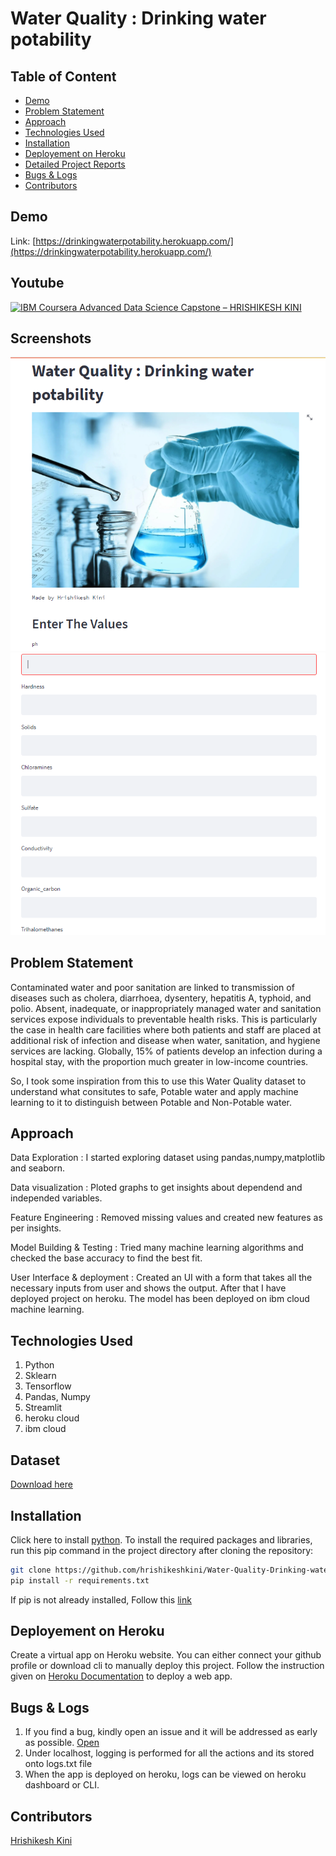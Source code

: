 # Water Quality : Drinking water potability

## Table of Content
  * [Demo](#demo)
  * [Problem Statement](#problem-statement)
  * [Approach](#approach)
  * [Technologies Used](#technologies-used)
  * [Installation](#installation)
  * [Deployement on Heroku](#deployement-on-heroku)
  * [Detailed Project Reports](#detailed-project-reports)
  * [Bugs & Logs](#bugs--logs)
  * [Contributors](#contributors)

## Demo
Link: [https://drinkingwaterpotability.herokuapp.com/](https://drinkingwaterpotability.herokuapp.com/)

## Youtube
[![IBM Coursera Advanced Data Science Capstone – HRISHIKESH KINI](http://img.youtube.com/vi/9fGcEExGdQQ/0.jpg)](http://www.youtube.com/watch?v=9fGcEExGdQQ "IBM Coursera Advanced Data Science Capstone – HRISHIKESH KINI")

## Screenshots
![Screenshot](Capture.PNG)
![Screenshot](Capture2.PNG)


## Problem Statement
Contaminated water and poor sanitation are linked to transmission of diseases such as cholera, diarrhoea, dysentery, hepatitis A, typhoid, and polio. Absent, inadequate, or inappropriately managed water and sanitation services expose individuals to preventable health risks. This is particularly the case in health care facilities where both patients and staff are placed at additional risk of infection and disease when water, sanitation, and hygiene services are lacking. Globally, 15% of patients develop an infection during a hospital stay, with the proportion much greater in low-income countries.

So, I took some inspiration from this to use this Water Quality dataset to understand what consitutes to safe, Potable water and apply machine learning to it to distinguish between Potable and Non-Potable water.

## Approach
Data Exploration : I started exploring dataset using pandas,numpy,matplotlib and seaborn.

Data visualization : Ploted graphs to get insights about dependend and independed variables.

Feature Engineering : Removed missing values and created new features as per insights.

Model Building & Testing : Tried many machine learning algorithms and checked the base accuracy to find the best fit.

User Interface & deployment :  Created an UI with a form that takes all the necessary inputs from user and shows the output.
                          After that I have deployed project on heroku. The model has been deployed on ibm cloud machine learning.
## Technologies Used
 
   1. Python 
   2. Sklearn
   3. Tensorflow
   4. Pandas, Numpy 
   5. Streamlit
   6. heroku cloud
   7. ibm cloud

## Dataset
[Download here](https://www.kaggle.com/adityakadiwal/water-potability/download)

## Installation
Click here to install [python](https://www.python.org/downloads/). To install the required packages and libraries, run this pip command in the project directory after cloning the repository:
```bash
git clone https://github.com/hrishikeshkini/Water-Quality-Drinking-water-potability.git
pip install -r requirements.txt
```
If pip is not already installed, Follow this [link](https://pip.pypa.io/en/stable/installation/)

## Deployement on Heroku
Create a virtual app on Heroku website. You can either connect your github profile or download cli to manually deploy this project.
Follow the instruction given on [Heroku Documentation](https://devcenter.heroku.com/articles/getting-started-with-python) to deploy a web app.

## Bugs & Logs

1. If you find a bug, kindly open an issue and it will be addressed as early as possible. [Open](https://github.com/hrishikeshkini/Water-Quality-Drinking-water-potability/issues)
2. Under localhost, logging is performed for all the actions and its stored onto logs.txt file
3. When the app is deployed on heroku, logs can be viewed on  heroku dashboard or CLI.

## Contributors
  [Hrishikesh Kini](https://github.com/hrishikeshkini)
